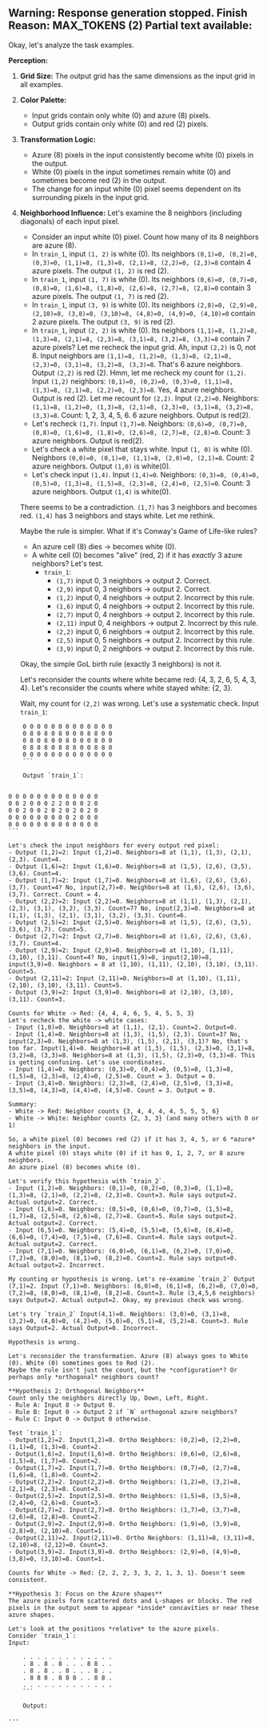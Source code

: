 Warning: Response generation stopped. Finish Reason: MAX_TOKENS (2)
Partial text available:
---
Okay, let's analyze the task examples.

**Perception:**

1.  **Grid Size:** The output grid has the same dimensions as the input grid in all examples.
2.  **Color Palette:**
    *   Input grids contain only white (0) and azure (8) pixels.
    *   Output grids contain only white (0) and red (2) pixels.
3.  **Transformation Logic:**
    *   Azure (8) pixels in the input consistently become white (0) pixels in the output.
    *   White (0) pixels in the input sometimes remain white (0) and sometimes become red (2) in the output.
    *   The change for an input white (0) pixel seems dependent on its surrounding pixels in the input grid.
4.  **Neighborhood Influence:** Let's examine the 8 neighbors (including diagonals) of each input pixel.
    *   Consider an input white (0) pixel. Count how many of its 8 neighbors are azure (8).
    *   In `train_1`, input `(1, 2)` is white (0). Its neighbors `(0,1)=0, (0,2)=0, (0,3)=0, (1,1)=8, (1,3)=8, (2,1)=8, (2,2)=0, (2,3)=8` contain 4 azure pixels. The output `(1, 2)` is red (2).
    *   In `train_1`, input `(1, 7)` is white (0). Its neighbors `(0,6)=0, (0,7)=0, (0,8)=0, (1,6)=8, (1,8)=0, (2,6)=8, (2,7)=8, (2,8)=0` contain 3 azure pixels. The output `(1, 7)` is red (2).
    *   In `train_1`, input `(3, 9)` is white (0). Its neighbors `(2,8)=0, (2,9)=0, (2,10)=8, (3,8)=0, (3,10)=8, (4,8)=0, (4,9)=0, (4,10)=0` contain 2 azure pixels. The output `(3, 9)` is red (2).
    *   In `train_1`, input `(2, 2)` is white (0). Its neighbors `(1,1)=8, (1,2)=0, (1,3)=8, (2,1)=8, (2,3)=8, (3,1)=8, (3,2)=8, (3,3)=8` contain 7 azure pixels? Let me recheck the input grid. Ah, input `(2,2)` is 0, not 8. Input neighbors are `(1,1)=8, (1,2)=0, (1,3)=8, (2,1)=8, (2,3)=0, (3,1)=8, (3,2)=8, (3,3)=8`. That's 6 azure neighbors. Output `(2,2)` is red (2). Hmm, let me recheck my count for `(1,2)`. Input `(1,2)` neighbors: `(0,1)=0, (0,2)=0, (0,3)=0, (1,1)=8, (1,3)=8, (2,1)=8, (2,2)=0, (2,3)=8`. Yes, 4 azure neighbors. Output is red (2). Let me recount for `(2,2)`. Input `(2,2)=0`. Neighbors: `(1,1)=8, (1,2)=0, (1,3)=8, (2,1)=8, (2,3)=0, (3,1)=8, (3,2)=8, (3,3)=8`. Count: 1, 2, 3, 4, 5, 6. 6 azure neighbors. Output is red(2).
    *   Let's recheck `(1,7)`. Input `(1,7)=0`. Neighbors: `(0,6)=0, (0,7)=0, (0,8)=0, (1,6)=8, (1,8)=0, (2,6)=8, (2,7)=8, (2,8)=0`. Count: 3 azure neighbors. Output is red(2).
    *   Let's check a white pixel that stays white. Input `(1, 0)` is white (0). Neighbors `(0,0)=0, (0,1)=0, (1,1)=8, (2,0)=0, (2,1)=8`. Count: 2 azure neighbors. Output `(1,0)` is white(0).
    *   Let's check input `(1,4)`. Input `(1,4)=0`. Neighbors: `(0,3)=0, (0,4)=0, (0,5)=0, (1,3)=8, (1,5)=8, (2,3)=8, (2,4)=0, (2,5)=0`. Count: 3 azure neighbors. Output `(1,4)` is white(0).

    There seems to be a contradiction. `(1,7)` has 3 neighbors and becomes red. `(1,4)` has 3 neighbors and stays white. Let me rethink.

    Maybe the rule is simpler. What if it's Conway's Game of Life-like rules?
    - An azure cell (8) dies -> becomes white (0).
    - A white cell (0) becomes "alive" (red, 2) if it has *exactly* 3 azure neighbors? Let's test.
        - `train_1`:
            - `(1,7)` input 0, 3 neighbors -> output 2. Correct.
            - `(2,9)` input 0, 3 neighbors -> output 2. Correct.
            - `(1,2)` input 0, 4 neighbors -> output 2. Incorrect by this rule.
            - `(1,6)` input 0, 4 neighbors -> output 2. Incorrect by this rule.
            - `(2,7)` input 0, 4 neighbors -> output 2. Incorrect by this rule.
            - `(2,11)` input 0, 4 neighbors -> output 2. Incorrect by this rule.
            - `(2,2)` input 0, 6 neighbors -> output 2. Incorrect by this rule.
            - `(2,5)` input 0, 5 neighbors -> output 2. Incorrect by this rule.
            - `(3,9)` input 0, 2 neighbors -> output 2. Incorrect by this rule.

    Okay, the simple GoL birth rule (exactly 3 neighbors) is not it.

    Let's reconsider the counts where white became red: {4, 3, 2, 6, 5, 4, 3, 4}.
    Let's reconsider the counts where white stayed white: {2, 3}.

    Wait, my count for `(2,2)` was wrong. Let's use a systematic check.
    Input `train_1`:
    
```
    0 0 0 0 0 0 0 0 0 0 0 0 0
    0 8 0 8 0 8 0 0 0 8 8 0 0
    0 8 0 8 0 0 8 0 0 0 8 0 0
    0 8 8 8 0 8 8 8 0 0 8 8 0
    0 0 0 0 0 0 0 0 0 0 0 0 0
    ```

    Output `train_1`:
    
```
    0 0 0 0 0 0 0 0 0 0 0 0 0
    0 0 2 0 0 0 2 2 0 0 0 2 0
    0 0 2 0 0 2 0 2 0 2 0 2 0
    0 0 0 0 0 0 0 0 0 2 0 0 0
    0 0 0 0 0 0 0 0 0 0 0 0 0
    ```

    Let's check the input neighbors for every output red pixel:
    - Output (1,2)=2: Input (1,2)=0. Neighbors=8 at (1,1), (1,3), (2,1), (2,3). Count=4.
    - Output (1,6)=2: Input (1,6)=0. Neighbors=8 at (1,5), (2,6), (3,5), (3,6). Count=4.
    - Output (1,7)=2: Input (1,7)=0. Neighbors=8 at (1,6), (2,6), (3,6), (3,7). Count=4? No, input(2,7)=0. Neighbors=8 at (1,6), (2,6), (3,6), (3,7). Correct. Count = 4.
    - Output (2,2)=2: Input (2,2)=0. Neighbors=8 at (1,1), (1,3), (2,1), (2,3), (3,1), (3,2), (3,3). Count=7? No, input(2,3)=0. Neighbors=8 at (1,1), (1,3), (2,1), (3,1), (3,2), (3,3). Count=6.
    - Output (2,5)=2: Input (2,5)=0. Neighbors=8 at (1,5), (2,6), (3,5), (3,6), (3,7). Count=5.
    - Output (2,7)=2: Input (2,7)=0. Neighbors=8 at (1,6), (2,6), (3,6), (3,7). Count=4.
    - Output (2,9)=2: Input (2,9)=0. Neighbors=8 at (1,10), (1,11), (3,10), (3,11). Count=4? No, input(1,9)=0, input(2,10)=8, input(3,9)=0. Neighbors = 8 at (1,10), (1,11), (2,10), (3,10), (3,11). Count=5.
    - Output (2,11)=2: Input (2,11)=0. Neighbors=8 at (1,10), (1,11), (2,10), (3,10), (3,11). Count=5.
    - Output (3,9)=2: Input (3,9)=0. Neighbors=8 at (2,10), (3,10), (3,11). Count=3.

    Counts for White -> Red: {4, 4, 4, 6, 5, 4, 5, 5, 3}
    Let's recheck the white -> white cases:
    - Input (1,0)=0. Neighbors=8 at (1,1), (2,1). Count=2. Output=0.
    - Input (1,4)=0. Neighbors=8 at (1,3), (1,5), (2,3). Count=3? No, input(2,3)=0. Neighbors=8 at (1,3), (1,5), (2,1), (3,1)? No, that's too far. Input(1,4)=0. Neighbors=8 at (1,3), (1,5), (2,3)=0, (3,1)=8, (3,2)=8, (3,3)=8. Neighbors=8 at (1,3), (1,5), (2,3)=0, (3,3)=8. This is getting confusing. Let's use coordinates.
    - Input (1,4)=0. Neighbors: (0,3)=0, (0,4)=0, (0,5)=0, (1,3)=8, (1,5)=8, (2,3)=8, (2,4)=0, (2,5)=0. Count = 3. Output = 0.
    - Input (3,4)=0. Neighbors: (2,3)=8, (2,4)=0, (2,5)=0, (3,3)=8, (3,5)=8, (4,3)=0, (4,4)=0, (4,5)=0. Count = 3. Output = 0.

    Summary:
    - White -> Red: Neighbor counts {3, 4, 4, 4, 4, 5, 5, 5, 6}
    - White -> White: Neighbor counts {2, 3, 3} (and many others with 0 or 1)

    So, a white pixel (0) becomes red (2) if it has 3, 4, 5, or 6 *azure* neighbors in the input.
    A white pixel (0) stays white (0) if it has 0, 1, 2, 7, or 8 azure neighbors.
    An azure pixel (8) becomes white (0).

    Let's verify this hypothesis with `train_2`.
    - Input (1,2)=0. Neighbors: (0,1)=0, (0,2)=0, (0,3)=0, (1,1)=8, (1,3)=8, (2,1)=0, (2,2)=8, (2,3)=0. Count=3. Rule says output=2. Actual output=2. Correct.
    - Input (1,6)=0. Neighbors: (0,5)=0, (0,6)=0, (0,7)=0, (1,5)=8, (1,7)=8, (2,5)=8, (2,6)=8, (2,7)=8. Count=5. Rule says output=2. Actual output=2. Correct.
    - Input (6,5)=0. Neighbors: (5,4)=0, (5,5)=8, (5,6)=8, (6,4)=0, (6,6)=0, (7,4)=0, (7,5)=8, (7,6)=8. Count=4. Rule says output=2. Actual output=2. Correct.
    - Input (7,1)=0. Neighbors: (6,0)=0, (6,1)=8, (6,2)=0, (7,0)=0, (7,2)=8, (8,0)=0, (8,1)=0, (8,2)=0. Count=2. Rule says output=0. Actual output=2. Incorrect.

    My counting or hypothesis is wrong. Let's re-examine `train_2` Output (7,1)=2. Input (7,1)=0. Neighbors: (6,0)=0, (6,1)=8, (6,2)=0, (7,0)=0, (7,2)=8, (8,0)=0, (8,1)=0, (8,2)=8. Count=3. Rule (3,4,5,6 neighbors) says Output=2. Actual output=2. Okay, my previous check was wrong.

    Let's try `train_2` Input(4,1)=0. Neighbors: (3,0)=0, (3,1)=8, (3,2)=0, (4,0)=0, (4,2)=0, (5,0)=0, (5,1)=8, (5,2)=8. Count=3. Rule says Output=2. Actual Output=0. Incorrect.

    Hypothesis is wrong.

    Let's reconsider the transformation. Azure (8) always goes to White (0). White (0) sometimes goes to Red (2).
    Maybe the rule isn't just the count, but the *configuration*? Or perhaps only *orthogonal* neighbors count?

    **Hypothesis 2: Orthogonal Neighbors**
    Count only the neighbors directly Up, Down, Left, Right.
    - Rule A: Input 8 -> Output 0.
    - Rule B: Input 0 -> Output 2 if `N` orthogonal azure neighbors?
    - Rule C: Input 0 -> Output 0 otherwise.

    Test `train_1`:
    - Output(1,2)=2. Input(1,2)=0. Ortho Neighbors: (0,2)=0, (2,2)=0, (1,1)=8, (1,3)=8. Count=2.
    - Output(1,6)=2. Input(1,6)=0. Ortho Neighbors: (0,6)=0, (2,6)=8, (1,5)=8, (1,7)=0. Count=2.
    - Output(1,7)=2. Input(1,7)=0. Ortho Neighbors: (0,7)=0, (2,7)=8, (1,6)=8, (1,8)=0. Count=2.
    - Output(2,2)=2. Input(2,2)=0. Ortho Neighbors: (1,2)=0, (3,2)=8, (2,1)=8, (2,3)=8. Count=3.
    - Output(2,5)=2. Input(2,5)=0. Ortho Neighbors: (1,5)=8, (3,5)=8, (2,4)=0, (2,6)=8. Count=3.
    - Output(2,7)=2. Input(2,7)=0. Ortho Neighbors: (1,7)=0, (3,7)=8, (2,6)=8, (2,8)=0. Count=2.
    - Output(2,9)=2. Input(2,9)=0. Ortho Neighbors: (1,9)=0, (3,9)=0, (2,8)=0, (2,10)=8. Count=1.
    - Output(2,11)=2. Input(2,11)=0. Ortho Neighbors: (1,11)=8, (3,11)=8, (2,10)=8, (2,12)=0. Count=3.
    - Output(3,9)=2. Input(3,9)=0. Ortho Neighbors: (2,9)=0, (4,9)=0, (3,8)=0, (3,10)=8. Count=1.

    Counts for White -> Red: {2, 2, 2, 3, 3, 2, 1, 3, 1}. Doesn't seem consistent.

    **Hypothesis 3: Focus on the Azure shapes**
    The azure pixels form scattered dots and L-shapes or blocks. The red pixels in the output seem to appear *inside* concavities or near these azure shapes.

    Let's look at the positions *relative* to the azure pixels.
    Consider `train_1`:
    Input:
    
```
    . . . . . . . . . . . . .
    . 8 . 8 . 8 . . . 8 8 . .
    . 8 . 8 . . 8 . . . 8 . .
    . 8 8 8 . 8 8 8 . . 8 8 .
    . . . . . . . . . . . . .
    ```

    Output:
    
---
